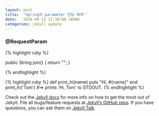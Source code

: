 ```yaml
---
layout: post
title:  "Spring의 parameter 전달 체계"
date:   2018-09-12 21:30:00 +0900
categories: jekyll update
---
```

<h3>@RequestParam</h3>

{% highlight ruby %}

public String join() {
    return "";
}

{% endhighlight %}



{% highlight ruby %}
def print_hi(name)
  puts "Hi, #{name}"
end
print_hi('Tom')
#=> prints 'Hi, Tom' to STDOUT.
{% endhighlight %}

Check out the [Jekyll docs][jekyll-docs] for more info on how to get the most out of Jekyll. File all bugs/feature requests at [Jekyll’s GitHub repo][jekyll-gh]. If you have questions, you can ask them on [Jekyll Talk][jekyll-talk].


[jekyll-docs]: https://jekyllrb.com/docs/home
[jekyll-gh]:   https://github.com/jekyll/jekyll
[jekyll-talk]: https://talk.jekyllrb.com/

